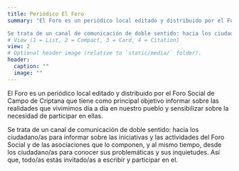 ```yaml
---
title: Periódico El Foro
summary: "El Foro es un periódico local editado y distribuido por el Foro Social de Campo de Criptana que tiene como principal objetivo informar sobre las realidades que vivimimos día a día en nuestro pueblo y sensibilizar sobre la necesidad de participar en ellas. 

Se trata de un canal de comunicación de doble sentido: hacia los ciudadano/as para informar sobre las iniciativas y las actividades del Foro Social y de las asociaciones que lo componen, y al mismo tiempo, desde los ciudadano/as para conocer sus problemáticas y sus inquietudes. Así que, todo/as estás invitado/as a escribir y participar en el."
# View (1 = List, 2 = Compact, 3 = Card, 4 = Citation)
view: 2
# Optional header image (relative to `static/media/` folder).
header:
  caption: ""
  image: ""
---
```


El Foro es un periódico local editado y distribuido por el Foro Social de Campo de Criptana que tiene como principal objetivo informar sobre las realidades que vivimimos día a día en nuestro pueblo y sensibilizar sobre la necesidad de participar en ellas. 

Se trata de un canal de comunicación de doble sentido: hacia los ciudadano/as para informar sobre las iniciativas y las actividades del Foro Social y de las asociaciones que lo componen, y al mismo tiempo, desde los ciudadano/as para conocer sus problemáticas y sus inquietudes. Así que, todo/as estás invitado/as a escribir y participar en el.